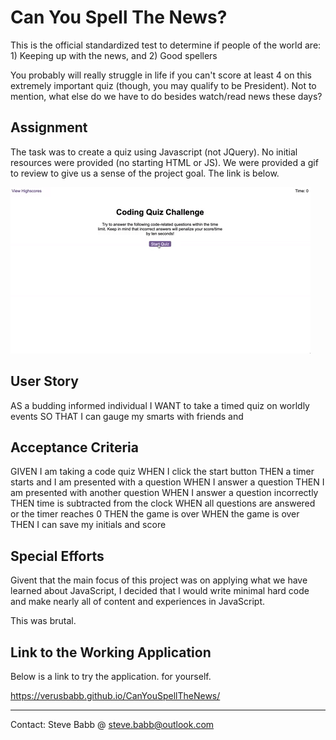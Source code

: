 # Can You Spell The News?
This is the official standardized test to determine if people of the world are: 1) Keeping up with the news, and 2) Good spellers

You probably will really struggle in life if you can't score at least 4 on this extremely important quiz (though, you may qualify to be President).  Not to mention, what else do we have to do besides watch/read news these days?


## Assignment

The task was to create a quiz using Javascript (not JQuery).  No initial resources were provided (no starting HTML or JS).  We were provided a gif to review to give us a sense of the project goal.  The link is below.

![](https://github.com/verusbabb/CanYouSpellTheNews/blob/main/Assets/04-web-apis-homework-demo.gif)

## User Story

AS a budding informed individual
I WANT to take a timed quiz on worldly events
SO THAT I can gauge my smarts with friends and

## Acceptance Criteria

GIVEN I am taking a code quiz
WHEN I click the start button
THEN a timer starts and I am presented with a question
WHEN I answer a question
THEN I am presented with another question
WHEN I answer a question incorrectly
THEN time is subtracted from the clock
WHEN all questions are answered or the timer reaches 0
THEN the game is over
WHEN the game is over
THEN I can save my initials and score   

## Special Efforts
Givent that the main focus of this project was on applying what we have learned about JavaScript, I decided that I would write minimal hard code and make nearly all of content and experiences in JavaScript.

This was brutal.

## Link to the Working Application
Below is a link to try the application. for yourself.  

https://verusbabb.github.io/CanYouSpellTheNews/

----
Contact:  Steve Babb @ steve.babb@outlook.com
